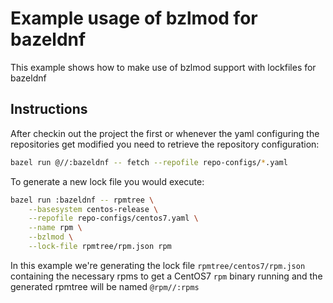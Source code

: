 # Example usage of bzlmod for bazeldnf

This example shows how to make use of bzlmod support with lockfiles for bazeldnf

## Instructions

After checkin out the project the first or whenever the yaml configuring the
repositories get modified you need to retrieve the repository
configuration:

```bash
bazel run @//:bazeldnf -- fetch --repofile repo-configs/*.yaml
```

To generate a new lock file you would execute:

```bash
bazel run :bazeldnf -- rpmtree \
    --basesystem centos-release \
    --repofile repo-configs/centos7.yaml \
    --name rpm \
    --bzlmod \
    --lock-file rpmtree/rpm.json rpm
```

In this example we're generating the lock file `rpmtree/centos7/rpm.json`
containing the necessary rpms to get a CentOS7 `rpm` binary running and the
generated rpmtree will be named `@rpm//:rpms`
